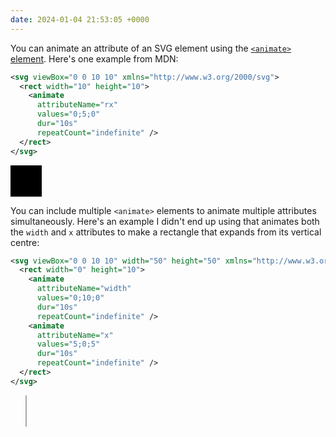 ```yaml
---
date: 2024-01-04 21:53:05 +0000
---
```


You can animate an attribute of an SVG element using the [`<animate>` element][mdn].
Here's one example from MDN:

```svg
<svg viewBox="0 0 10 10" xmlns="http://www.w3.org/2000/svg">
  <rect width="10" height="10">
    <animate
      attributeName="rx"
      values="0;5;0"
      dur="10s"
      repeatCount="indefinite" />
  </rect>
</svg>
```

<svg viewBox="0 0 10 10" width="50" height="50" xmlns="http://www.w3.org/2000/svg">
  <rect width="10" height="10">
    <animate
      attributeName="rx"
      values="0;5;0"
      dur="10s"
      repeatCount="indefinite" />
  </rect>
</svg>

You can include multiple `<animate>` elements to animate multiple attributes simultaneously.
Here's an example I didn't end up using that animates both the `width` and `x` attributes to make a rectangle that expands from its vertical centre:

```svg
<svg viewBox="0 0 10 10" width="50" height="50" xmlns="http://www.w3.org/2000/svg">
  <rect width="0" height="10">
    <animate
      attributeName="width"
      values="0;10;0"
      dur="10s"
      repeatCount="indefinite" />
    <animate
      attributeName="x"
      values="5;0;5"
      dur="10s"
      repeatCount="indefinite" />
  </rect>
</svg>
```

<svg viewBox="0 0 10 10" width="50" height="50" xmlns="http://www.w3.org/2000/svg">
  <rect width="0" height="10">
    <animate
      attributeName="width"
      values="0;10;0"
      dur="10s"
      repeatCount="indefinite" />
    <animate
      attributeName="x"
      values="5;0;5"
      dur="10s"
      repeatCount="indefinite" />
  </rect>
</svg>
  
[mdn]: https://developer.mozilla.org/en-US/docs/Web/SVG/Element/animate